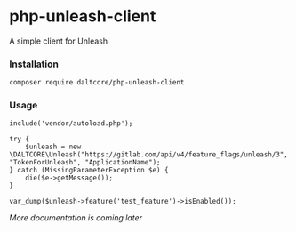 # php-unleash-client

A simple client for Unleash

### Installation
```bash
composer require daltcore/php-unleash-client
```

### Usage
```
include('vendor/autoload.php');

try {
    $unleash = new \DALTCORE\Unleash("https://gitlab.com/api/v4/feature_flags/unleash/3", "TokenForUnleash", "ApplicationName");
} catch (MissingParameterException $e) {
    die($e->getMessage());
}

var_dump($unleash->feature('test_feature')->isEnabled());
```

_More documentation is coming later_